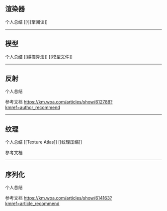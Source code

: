 
## 渲染器

个人总结
[[引擎阅读]]

---
## 模型

个人总结
[[碰撞算法]]
[[模型文件]]



---
## 反射

个人总结

参考文档
https://km.woa.com/articles/show/612788?kmref=author_recommend

---
## 纹理

个人总结
[[Texture Atlas]]
[[纹理压缩]]

参考文档


---
## 序列化

个人总结

参考文档
https://km.woa.com/articles/show/614163?kmref=article_recommend